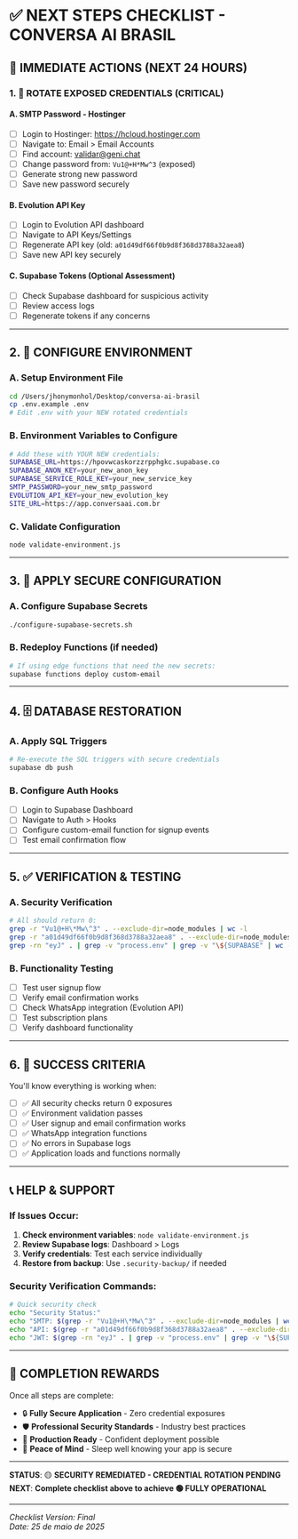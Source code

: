 # ✅ NEXT STEPS CHECKLIST - CONVERSA AI BRASIL

## 🚨 IMMEDIATE ACTIONS (NEXT 24 HOURS)

### 1. 🔑 ROTATE EXPOSED CREDENTIALS (CRITICAL)

#### A. SMTP Password - Hostinger
- [ ] Login to Hostinger: https://hcloud.hostinger.com
- [ ] Navigate to: Email > Email Accounts
- [ ] Find account: validar@geni.chat  
- [ ] Change password from: `Vu1@+H*Mw^3` (exposed)
- [ ] Generate strong new password
- [ ] Save new password securely

#### B. Evolution API Key
- [ ] Login to Evolution API dashboard
- [ ] Navigate to API Keys/Settings
- [ ] Regenerate API key (old: `a01d49df66f0b9d8f368d3788a32aea8`)
- [ ] Save new API key securely

#### C. Supabase Tokens (Optional Assessment)
- [ ] Check Supabase dashboard for suspicious activity
- [ ] Review access logs
- [ ] Regenerate tokens if any concerns

---

## 2. 🔧 CONFIGURE ENVIRONMENT

### A. Setup Environment File
```bash
cd /Users/jhonymonhol/Desktop/conversa-ai-brasil
cp .env.example .env
# Edit .env with your NEW rotated credentials
```

### B. Environment Variables to Configure
```bash
# Add these with YOUR NEW credentials:
SUPABASE_URL=https://hpovwcaskorzzrpphgkc.supabase.co
SUPABASE_ANON_KEY=your_new_anon_key
SUPABASE_SERVICE_ROLE_KEY=your_new_service_key
SMTP_PASSWORD=your_new_smtp_password
EVOLUTION_API_KEY=your_new_evolution_key
SITE_URL=https://app.conversaai.com.br
```

### C. Validate Configuration
```bash
node validate-environment.js
```

---

## 3. 🚀 APPLY SECURE CONFIGURATION

### A. Configure Supabase Secrets
```bash
./configure-supabase-secrets.sh
```

### B. Redeploy Functions (if needed)
```bash
# If using edge functions that need the new secrets:
supabase functions deploy custom-email
```

---

## 4. 🗄️ DATABASE RESTORATION

### A. Apply SQL Triggers
```bash
# Re-execute the SQL triggers with secure credentials
supabase db push
```

### B. Configure Auth Hooks
- [ ] Login to Supabase Dashboard
- [ ] Navigate to Auth > Hooks
- [ ] Configure custom-email function for signup events
- [ ] Test email confirmation flow

---

## 5. ✅ VERIFICATION & TESTING

### A. Security Verification
```bash
# All should return 0:
grep -r "Vu1@+H\*Mw\^3" . --exclude-dir=node_modules | wc -l
grep -r "a01d49df66f0b9d8f368d3788a32aea8" . --exclude-dir=node_modules | wc -l
grep -rn "eyJ" . | grep -v "process.env" | grep -v "\${SUPABASE" | wc -l
```

### B. Functionality Testing
- [ ] Test user signup flow
- [ ] Verify email confirmation works
- [ ] Check WhatsApp integration (Evolution API)
- [ ] Test subscription plans
- [ ] Verify dashboard functionality

---

## 6. 🎯 SUCCESS CRITERIA

You'll know everything is working when:
- [ ] ✅ All security checks return 0 exposures
- [ ] ✅ Environment validation passes
- [ ] ✅ User signup and email confirmation works
- [ ] ✅ WhatsApp integration functions
- [ ] ✅ No errors in Supabase logs
- [ ] ✅ Application loads and functions normally

---

## 📞 HELP & SUPPORT

### If Issues Occur:
1. **Check environment variables**: `node validate-environment.js`
2. **Review Supabase logs**: Dashboard > Logs
3. **Verify credentials**: Test each service individually
4. **Restore from backup**: Use `.security-backup/` if needed

### Security Verification Commands:
```bash
# Quick security check
echo "Security Status:"
echo "SMTP: $(grep -r "Vu1@+H\*Mw\^3" . --exclude-dir=node_modules | wc -l) exposures"
echo "API: $(grep -r "a01d49df66f0b9d8f368d3788a32aea8" . --exclude-dir=node_modules | wc -l) exposures"
echo "JWT: $(grep -rn "eyJ" . | grep -v "process.env" | grep -v "\${SUPABASE" | wc -l) exposures"
```

---

## 🎉 COMPLETION REWARDS

Once all steps are complete:
- 🔒 **Fully Secure Application** - Zero credential exposures
- 🛡️ **Professional Security Standards** - Industry best practices
- 🚀 **Production Ready** - Confident deployment possible
- 💪 **Peace of Mind** - Sleep well knowing your app is secure

---

**STATUS**: 🟡 **SECURITY REMEDIATED - CREDENTIAL ROTATION PENDING**  
**NEXT**: **Complete checklist above to achieve 🟢 FULLY OPERATIONAL**

---

*Checklist Version: Final*  
*Date: 25 de maio de 2025*
